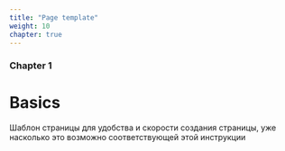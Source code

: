 ```yaml
---
title: "Page template"
weight: 10
chapter: true
---
```


### Chapter 1

# Basics

Шаблон страницы для удобства и скорости создания страницы, уже насколько это возможно соответствующей этой инструкции
